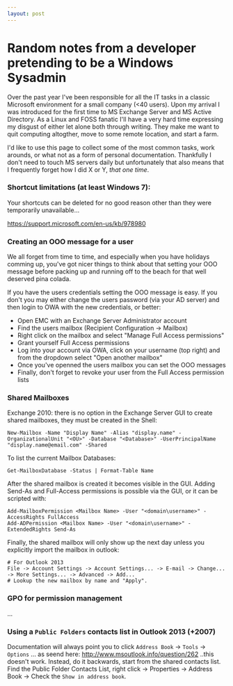 ```yaml
---
layout: post
---
```



# Random notes from a developer pretending to be a Windows Sysadmin

Over the past year I've been responsible for all the IT tasks in a classic Microsoft environment for a small company (<40 users).
Upon my arrival I was introduced for the first time to MS Exchange Server and MS Active Directory. As a Linux and FOSS
fanatic I'll have a very hard time expressing my disgust of either let alone both through writing. They make me want to quit
computing altogther, move to some remote location, and start a farm.

I'd like to use this page to collect some of the most common tasks, work arounds, or what not as a form of personal documentation. 
Thankfully I don't need to touch MS servers daily but unfortunately that also means that I frequently forget how I did X or Y, *that
one time*.

### Shortcut limitations (at least Windows 7):

Your shortcuts can be deleted for no good reason other than they were temporarily unavailable...

https://support.microsoft.com/en-us/kb/978980

### Creating an OOO message for a user

We all forget from time to time, and especially when you have holidays comming up, you've got nicer things to think
about that setting your OOO message before packing up and running off to the beach for that well deserved pina colada.

If you have the users credentials setting the OOO message is easy. If you don't you may either change the users password
(via your AD server) and then login to OWA with the new credentials, or better:

- Open EMC with an Exchange Server Administrator account
- Find the users mailbox (Recipient Configuration -> Mailbox)
- Right click on the mailbox and select "Manage Full Access permissions"
- Grant yourself Full Access permissions
- Log into your account via OWA, click on your username (top right) and from the dropdown select "Open another mailbox"
- Once you've openned the users mailbox you can set the OOO messages
- Finally, don't forget to revoke your user from the Full Access permission lists

### Shared Mailboxes

Exchange 2010: there is no option in the Exchange Server GUI to create shared mailboxes, they must be created in the Shell:

    New-Mailbox -Name "Display Name" -Alias "display.name" -OrganizationalUnit "<OU>" -Database "<Database>" -UserPrincipalName "display.name@email.com" -Shared

To list the current Mailbox Databases:

    Get-MailboxDatabase -Status | Format-Table Name

After the shared mailbox is created it becomes visible in the GUI. Adding Send-As and Full-Access permissions is possible via the GUI, or it can be scripted with:

    Add-MailboxPermission <Mailbox Name> -User "<domain\username>" -AccessRights FullAccess
    Add-ADPermission <Mailbox Name> -User "<domain\username>" -ExtendedRights Send-As

Finally, the shared mailbox will only show up the next day unless you explicitly import the mailbox in outlook:

    # For Outlook 2013
    File -> Account Settings -> Account Settings... -> E-mail -> Change... -> More Settings... -> Advanced -> Add...
    # Lookup the new mailbox by name and "Apply".

### GPO for permission management

...

### Using a `Public Folders` contacts list in Outlook 2013 (+2007)

Documentation will always point you to click `Address Book` -> `Tools` -> `Options` ... as seend here: http://www.msoutlook.info/question/262 ..this doesn't work. Instead, do it backwards, start from the shared contacts list.
Find the Public Folder Contacts List, right click -> Properties -> Address Book -> Check the `Show in address book`.
